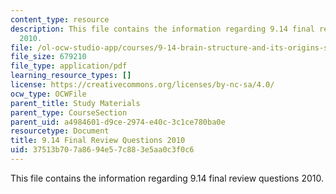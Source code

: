 ```yaml
---
content_type: resource
description: This file contains the information regarding 9.14 final review questions
  2010.
file: /ol-ocw-studio-app/courses/9-14-brain-structure-and-its-origins-spring-2014/37513b707a8694e57c883e5aa0c3f0c6_MIT9_14S14_FinalRevQue2010.pdf
file_size: 679210
file_type: application/pdf
learning_resource_types: []
license: https://creativecommons.org/licenses/by-nc-sa/4.0/
ocw_type: OCWFile
parent_title: Study Materials
parent_type: CourseSection
parent_uid: a4984601-d9ce-2974-e40c-3c1ce780ba0e
resourcetype: Document
title: 9.14 Final Review Questions 2010
uid: 37513b70-7a86-94e5-7c88-3e5aa0c3f0c6
---
```

This file contains the information regarding 9.14 final review questions 2010.